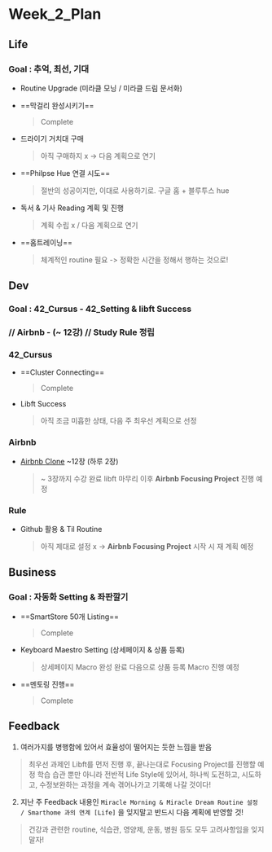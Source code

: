 

# Week_2_Plan



## Life



### Goal : 추억, 최선, 기대



- Routine Upgrade (미라클 모닝 / 미라클 드림 문서화)
  
- ==막걸리 완성시키기==

  > Complete
- 드라이기 거치대 구매

  > 아직 구매하지 x -> 다음 계획으로 연기
- ==Philpse Hue 연결 시도==

  > 절반의 성공이지만, 이대로 사용하기로. 구글 홈 + 블루투스 hue
- 독서 & 기사 Reading 계획 및 진행

  > 계획 수립 x / 다음 계획으로 연기
- ==홈트레이닝==

  > 체계적인 routine 필요 -> 정확한 시간을 정해서 행하는 것으로!



## Dev



### Goal : 42_Cursus - 42_Setting & libft Success 

### // Airbnb - (~ 12강) // Study Rule 정립



### 42_Cursus

- ==Cluster Connecting==

  > Complete

- Libft Success
  
  > 아직 조금 미흡한 상태, 다음 주 최우선 계획으로 선정

### Airbnb

- [Airbnb Clone](/Users/sjeon/Desktop/For_min/Dev_Place/Airbnb_clone/README.md) ~12장 (하루 2장)

  > ~ 3장까지 수강 완료
  > libft 마무리 이후 **Airbnb Focusing Project** 진행 예정

### Rule

- Github 활용 & Til Routine

  > 아직 제대로 설정 x -> **Airbnb Focusing Project** 시작 시 재 계획 예정



## Business



### Goal : 자동화 Setting & 좌판깔기



- ==SmartStore 50개 Listing==

  > Complete
- Keyboard Maestro Setting (상세페이지 & 상품 등록)

  > 상세페이지 Macro 완성 완료
  > 다음으로 상품 등록 Macro 진행 예정
- ==멘토링 진행==

  > Complete

  


## Feedback

1) 여러가지를 병행함에 있어서 효율성이 떨어지는 듯한 느낌을 받음

> 최우선 과제인 Libft를 먼저 진행 후, 끝나는대로 Focusing Project를 진행할 예정
> 학습 습관 뿐만 아니라 전반적 Life Style에 있어서, 하나씩 도전하고, 시도하고, 수정보완하는 과정을 계속 겪어나가고 기록해 나갈 것이다!



2) 지난 주 Feedback 내용인 
`Miracle Morning & Miracle Dream Routine 설정 `
`/ Smarthome 과의 연계 [Life]` 을 잊지말고
반드시 다음 계획에 반영할 것!

> 건강과 관련한 routine, 식습관, 영양제, 운동, 병원 등도 모두 고려사항임을 잊지말자!

